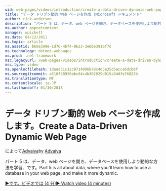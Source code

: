 ```yaml
---
uid: web-pages/videos/introduction/create-a-data-driven-dynamic-web-page
title: "データ ドリブン動的 Web ページを作成 |Microsoft ドキュメント"
author: rick-anderson
description: "パート 5 は、データ、web ページを開き、データベースを使用しより動的な方法を学習、です。"
ms.author: aspnetcontent
manager: wpickett
ms.date: 04/12/2011
ms.topic: article
ms.assetid: b68e309e-1d76-4bf4-8623-3e6be3916f7d
ms.technology: dotnet-webpages
ms.prod: .net-framework
msc.legacyurl: /web-pages/videos/introduction/create-a-data-driven-dynamic-web-page
msc.type: video
ms.openlocfilehash: 1deea31c12c9714006b78c4d5e35d5acca6dcb8f
ms.sourcegitcommit: a510f38930abc84c4b302029d019a34dfe76823b
ms.translationtype: MT
ms.contentlocale: ja-JP
ms.lasthandoff: 01/30/2018
---
```

<a name="create-a-data-driven-dynamic-web-page"></a><span data-ttu-id="5a42b-103">データ ドリブン動的 Web ページを作成します。</span><span class="sxs-lookup"><span data-stu-id="5a42b-103">Create a Data-Driven Dynamic Web Page</span></span>
====================
<span data-ttu-id="5a42b-104">によって[Advaiya](https://twitter.com/Advaiyasolns)</span><span class="sxs-lookup"><span data-stu-id="5a42b-104">by [Advaiya](https://twitter.com/Advaiyasolns)</span></span>

<span data-ttu-id="5a42b-105">パート 5 は、データ、web ページを開き、データベースを使用しより動的な方法を学習、です。</span><span class="sxs-lookup"><span data-stu-id="5a42b-105">Part 5 is all about data, where you'll learn how to use a database in your web page, and make it more dynamic.</span></span>

[<span data-ttu-id="5a42b-106">&#9654;です。ビデオでは (4 分)</span><span class="sxs-lookup"><span data-stu-id="5a42b-106">&#9654; Watch video (4 minutes)</span></span>](https://channel9.msdn.com/Blogs/ASP-NET-Site-Videos/create-a-data-driven-dynamic-web-page)
